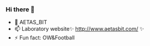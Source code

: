 ### Hi there 👋



- 🔭 AETAS_BIT  
- 📫 Laboratory website✨ http://www.aetasbit.com/ ✨   
- ⚡ Fun fact: OW&Football

<!--
**Ray-WM/Ray-WM** is a ✨ _special_ ✨ repository because its `README.md` (this file) appears on your GitHub profile.

Here are some ideas to get you started:

- 🔭 I’m currently working on ...
- 🌱 I’m currently learning ...
- 👯 I’m looking to collaborate on ...
- 🤔 I’m looking for help with ...
- 💬 Ask me about ...
- 📫 How to reach me: ...
- 😄 Pronouns: ...
- ⚡ Fun fact: ...
-->
